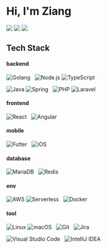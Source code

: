 # Hi, I'm Ziang

[![](https://img.shields.io/badge/LinkedIn-cuiziang-blue?style=flat-square)](https://www.linkedin.com/in/cuiziang/)
[![](https://img.shields.io/badge/Homepage-zcui.dev-brightgreen?style=flat-square)](https://zcui.dev)
[![](https://img.shields.io/badge/Email-zcui%40zcui.dev-red?style=flat-square)](mailto:zcui@zcui.dev)

## Tech Stack

#### backend

![Golang](http://img.shields.io/badge/-Go-79D4FD?style=flat-square&logo=go&logoColor=ffffff)
&nbsp;
![Node.js](http://img.shields.io/badge/-Node.js-339933?style=flat-square&logo=node.js&logoColor=ffffff)
![TypeScript](http://img.shields.io/badge/-TypeScript-007ACC?style=flat-square&logo=typescript&logoColor=ffffff)

![Java](http://img.shields.io/badge/-Java-007396?style=flat-square&logo=java&logoColor=ffffff)
![Spring](http://img.shields.io/badge/-Spring-6DB33F?style=flat-square&logo=spring&logoColor=ffffff)
&nbsp;
![PHP](http://img.shields.io/badge/-PHP-777BB4?style=flat-square&logo=php&logoColor=ffffff)
![Laravel](http://img.shields.io/badge/-Laravel-FF2D1F?style=flat-square&logo=laravel&logoColor=ffffff)

#### frontend

![React](http://img.shields.io/badge/-React-62DAFB?style=flat-square&logo=react&logoColor=ffffff)
&nbsp;
![Angular](http://img.shields.io/badge/-Angular-DD0031?style=flat-square&logo=angular&logoColor=ffffff)


#### mobile

![Futter](http://img.shields.io/badge/-Futter-49D1FC?style=flat-square&logo=flutter&logoColor=ffffff)
&nbsp;
![iOS](http://img.shields.io/badge/-iOS-1572B6?style=flat-square&logo=ios&logoColor=ffffff)

#### database

![MariaDB](http://img.shields.io/badge/-MySQL-4479A0?style=flat-square&logo=mysql&logoColor=ffffff)
&nbsp;
![Redis](http://img.shields.io/badge/-Redis-DC382D?style=flat-square&logo=redis&logoColor=ffffff)

#### env

![AWS](http://img.shields.io/badge/-AWS-232F3E?style=flat-square&logo=amazon-aws&logoColor=ffffff)
![Serverless](http://img.shields.io/badge/-Serverless-E2231A?style=flat-square&logo=serverless&logoColor=ffffff)
&nbsp;
![Docker](http://img.shields.io/badge/-Docker-2496ED?style=flat-square&logo=docker&logoColor=ffffff)

#### tool

![Linux](http://img.shields.io/badge/-Linux-FCC624?style=flat-square&logo=linux&logoColor=ffffff)
![macOS](http://img.shields.io/badge/-macOS-1572B6?style=flat-square&logo=apple&logoColor=ffffff)
&nbsp;
![Git](http://img.shields.io/badge/-Git-F05032?style=flat-square&logo=git&logoColor=ffffff)
&nbsp;
![Jira](http://img.shields.io/badge/-Jira-0153CC?style=flat-square&logo=jira&logoColor=ffffff)

![Visual Studio Code](http://img.shields.io/badge/-Visual_Studio_Code-0066B8?style=flat-square&logo=visual-studio-code&logoColor=ffffff)
&nbsp;
![IntelliJ IDEA](http://img.shields.io/badge/-IntelliJ_IDEA-000000?style=flat-square&logo=intellij-idea&logoColor=ffffff)
